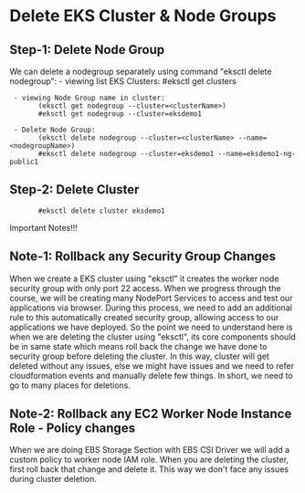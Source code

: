 # Delete EKS Cluster & Node Groups

## Step-1: Delete Node Group

  We can delete a nodegroup separately using command "eksctl delete nodegroup":
     - viewing list EKS Clusters:
     	  #eksctl get clusters
	  
     - viewing Node Group name in cluster:
	       (eksctl get nodegroup --cluster=<clusterName>)
	       #eksctl get nodegroup --cluster=eksdemo1

     - Delete Node Group:
	       (eksctl delete nodegroup --cluster=<clusterName> --name=<nodegroupName>)
	       #eksctl delete nodegroup --cluster=eksdemo1 --name=eksdemo1-ng-public1

## Step-2: Delete Cluster

	       #eksctl delete cluster eksdemo1

Important Notes!!!

## Note-1: Rollback any Security Group Changes

When we create a EKS cluster using "eksctl" it creates the worker node security group with only port 22 access.
When we progress through the course, we will be creating many NodePort Services to access and test our applications 
via browser. During this process, we need to add an additional rule to this automatically created security group, 
allowing access to our applications we have deployed.
So the point we need to understand here is when we are deleting the cluster using "eksctl", its core components should
be in same state which means roll back the change we have done to security group before deleting the cluster.
In this way, cluster will get deleted without any issues, else we might have issues and we need to refer cloudformation 
events and manually delete few things. In short, we need to go to many places for deletions.

## Note-2: Rollback any EC2 Worker Node Instance Role - Policy changes

When we are doing EBS Storage Section with EBS CSI Driver we will add a custom policy to worker node IAM role.
When you are deleting the cluster, first roll back that change and delete it.
This way we don't face any issues during cluster deletion.

